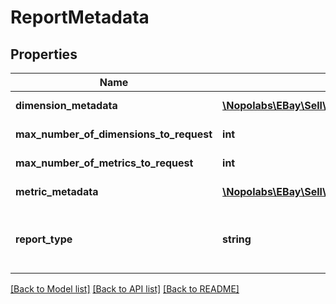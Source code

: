 # ReportMetadata

## Properties
Name | Type | Description | Notes
------------ | ------------- | ------------- | -------------
**dimension_metadata** | [**\Nopolabs\EBay\Sell\Marketing\Model\DimensionMetadata[]**](DimensionMetadata.md) | A list containing the metadata for the dimension used in the report. | [optional] 
**max_number_of_dimensions_to_request** | **int** | The maximum number of dimensions that can be requested for the specified report type. | [optional] 
**max_number_of_metrics_to_request** | **int** | The maximum number of metrics that can be requested for the specified report type. | [optional] 
**metric_metadata** | [**\Nopolabs\EBay\Sell\Marketing\Model\MetricMetadata[]**](MetricMetadata.md) | A list containing the metadata for the metrics in the report. | [optional] 
**report_type** | **string** | The report_type, as specified in the request to create the report task. For implementation help, refer to &lt;a href&#x3D;&#39;https://developer.ebay.com/devzone/rest/api-ref/marketing/types/ReportTypeEnum.html&#39;&gt;eBay API documentation&lt;/a&gt; | [optional] 

[[Back to Model list]](../README.md#documentation-for-models) [[Back to API list]](../README.md#documentation-for-api-endpoints) [[Back to README]](../README.md)


